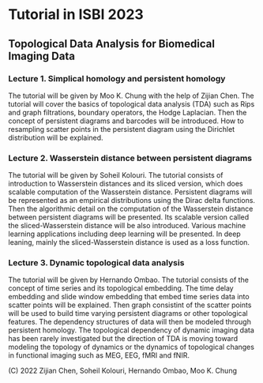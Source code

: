 # Tutorial in ISBI 2023
## Topological Data Analysis for Biomedical Imaging Data


### Lecture 1. Simplical homology and persistent homology
The tutorial will be given by Moo K. Chung with the help of Zijian Chen. The tutorial will cover the basics of topological data analysis (TDA) such as Rips and graph filtrations, boundary operators, the Hodge Laplacian. Then the concept of persistent diagrams and barcodes will be introduced. How to resampling scatter points in the persistent diagram using the Dirichlet distribution will be explained. 

### Lecture 2. Wasserstein distance between persistent diagrams
The tutorial will be given by Soheil Kolouri. The tutorial consists of introduction to Wasserstein distances and its sliced version, which does scalable computation of the Wasserstein distance. Persistent diagrams will be represented as an empirical distributions using the Dirac delta functions. Then  the algorithmic detail on the computation of  the Wasserstein distance between persistent diagrams will be presented. Its scalable version called the sliced-Wasserstein distance will be also introduced. Various machine learning applications including deep learning will be presented.  In deep leaning, mainly the sliced-Wasserstein distance is used as a loss function.

### Lecture 3. Dynamic topological data analysis
The tutorial will be given by Hernando Ombao. The tutorial consists of the concept of time series and its topological embedding. 
The time delay embedding and slide window embedding that embed time series data into scatter points will be explained. 
Then graph consistint of the scatter points will be used to build time varying persistent diagrams or other topological features. 
The dependency structures of data will then be modeled through persistent homology. The topological dependency of dynamic imaging data has been rarely investigated but the direction of TDA is moving toward modeling the topology of dynamics or the dynamics of topological changes in functional imaging such as MEG, EEG, fMRI and fNIR. 

(C) 2022 Zijian Chen, Soheil Kolouri, Hernando Ombao, Moo K. Chung
